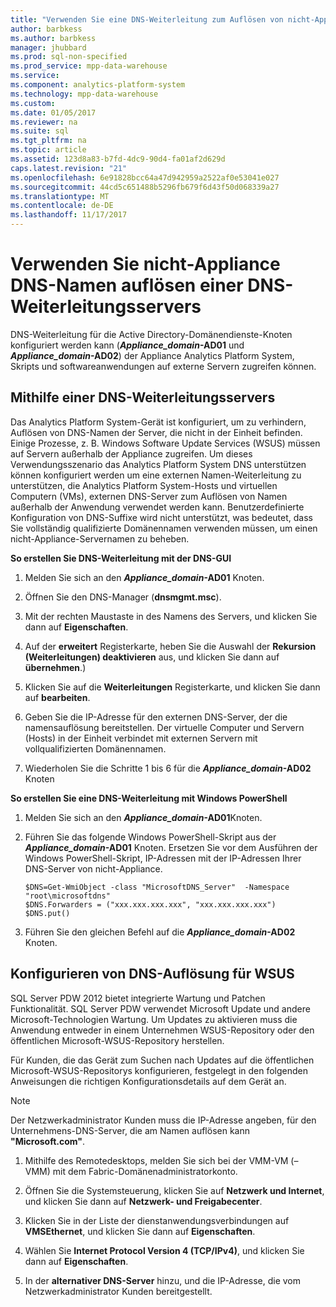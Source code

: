 ```yaml
---
title: "Verwenden Sie eine DNS-Weiterleitung zum Auflösen von nicht-Appliance DNS-Namen (APS)"
author: barbkess
ms.author: barbkess
manager: jhubbard
ms.prod: sql-non-specified
ms.prod_service: mpp-data-warehouse
ms.service: 
ms.component: analytics-platform-system
ms.technology: mpp-data-warehouse
ms.custom: 
ms.date: 01/05/2017
ms.reviewer: na
ms.suite: sql
ms.tgt_pltfrm: na
ms.topic: article
ms.assetid: 123d8a83-b7fd-4dc9-90d4-fa01af2d629d
caps.latest.revision: "21"
ms.openlocfilehash: 6e91828bcc64a47d942959a2522af0e53041e027
ms.sourcegitcommit: 44cd5c651488b5296fb679f6d43f50d068339a27
ms.translationtype: MT
ms.contentlocale: de-DE
ms.lasthandoff: 11/17/2017
---
```

# <a name="use-a-dns-forwarder-to-resolve-non-appliance-dns-names"></a>Verwenden Sie nicht-Appliance DNS-Namen auflösen einer DNS-Weiterleitungsservers
DNS-Weiterleitung für die Active Directory-Domänendienste-Knoten konfiguriert werden kann (***Appliance_domain*-AD01** und  ***Appliance_domain*-AD02**) der Appliance Analytics Platform System, Skripts und softwareanwendungen auf externe Servern zugreifen können.  
  
## <a name="ResolveDNS"></a>Mithilfe einer DNS-Weiterleitungsservers  
Das Analytics Platform System-Gerät ist konfiguriert, um zu verhindern, Auflösen von DNS-Namen der Server, die nicht in der Einheit befinden. Einige Prozesse, z. B. Windows Software Update Services (WSUS) müssen auf Servern außerhalb der Appliance zugreifen. Um dieses Verwendungsszenario das Analytics Platform System DNS unterstützen können konfiguriert werden um eine externen Namen-Weiterleitung zu unterstützen, die Analytics Platform System-Hosts und virtuellen Computern (VMs), externen DNS-Server zum Auflösen von Namen außerhalb der Anwendung verwendet werden kann. Benutzerdefinierte Konfiguration von DNS-Suffixe wird nicht unterstützt, was bedeutet, dass Sie vollständig qualifizierte Domänennamen verwenden müssen, um einen nicht-Appliance-Servernamen zu beheben.  
  
**So erstellen Sie DNS-Weiterleitung mit der DNS-GUI**  
  
1.  Melden Sie sich an den  ***Appliance_domain*-AD01** Knoten.  
  
2.  Öffnen Sie den DNS-Manager (**dnsmgmt.msc**).  
  
3.  Mit der rechten Maustaste in des Namens des Servers, und klicken Sie dann auf **Eigenschaften**.  
  
4.  Auf der **erweitert** Registerkarte, heben Sie die Auswahl der **Rekursion (Weiterleitungen) deaktivieren** aus, und klicken Sie dann auf **übernehmen**.)  
  
5.  Klicken Sie auf die **Weiterleitungen** Registerkarte, und klicken Sie dann auf **bearbeiten**.  
  
6.  Geben Sie die IP-Adresse für den externen DNS-Server, der die namensauflösung bereitstellen. Der virtuelle Computer und Servern (Hosts) in der Einheit verbindet mit externen Servern mit vollqualifizierten Domänennamen.  
  
7.  Wiederholen Sie die Schritte 1 bis 6 für die  ***Appliance_domain*-AD02** Knoten  
  
**So erstellen Sie eine DNS-Weiterleitung mit Windows PowerShell**  
  
1.  Melden Sie sich an den  ***Appliance_domain*-AD01**Knoten.  
  
2.  Führen Sie das folgende Windows PowerShell-Skript aus der  ***Appliance_domain*-AD01** Knoten. Ersetzen Sie vor dem Ausführen der Windows PowerShell-Skript, IP-Adressen mit der IP-Adressen Ihrer DNS-Server von nicht-Appliance.  
  
    ```  
    $DNS=Get-WmiObject -class "MicrosoftDNS_Server"  -Namespace "root\microsoftdns"  
    $DNS.Forwarders = ("xxx.xxx.xxx.xxx", "xxx.xxx.xxx.xxx")  
    $DNS.put()  
    ```  
  
3.  Führen Sie den gleichen Befehl auf die  ***Appliance_domain*-AD02** Knoten.  
  
## <a name="configuring-dns-resolution-for-wsus"></a>Konfigurieren von DNS-Auflösung für WSUS  
SQL Server PDW 2012 bietet integrierte Wartung und Patchen Funktionalität. SQL Server PDW verwendet Microsoft Update und andere Microsoft-Technologien Wartung. Um Updates zu aktivieren muss die Anwendung entweder in einem Unternehmen WSUS-Repository oder den öffentlichen Microsoft-WSUS-Repository herstellen.  
  
Für Kunden, die das Gerät zum Suchen nach Updates auf die öffentlichen Microsoft-WSUS-Repositorys konfigurieren, festgelegt in den folgenden Anweisungen die richtigen Konfigurationsdetails auf dem Gerät an.  
  
> [!NOTE]  
> Der Netzwerkadministrator Kunden muss die IP-Adresse angeben, für den Unternehmens-DNS-Server, die am Namen auflösen kann **"Microsoft.com"**.  
  
1.  Mithilfe des Remotedesktops, melden Sie sich bei der VMM-VM (<fabric domain>– VMM) mit dem Fabric-Domänenadministratorkonto.  
  
2.  Öffnen Sie die Systemsteuerung, klicken Sie auf **Netzwerk und Internet**, und klicken Sie dann auf **Netzwerk- und Freigabecenter**.  
  
3.  Klicken Sie in der Liste der dienstanwendungsverbindungen auf **VMSEthernet**, und klicken Sie dann auf **Eigenschaften**.  
  
4.  Wählen Sie **Internet Protocol Version 4 (TCP/IPv4)**, und klicken Sie dann auf **Eigenschaften**.  
  
5.  In der **alternativer DNS-Server** hinzu, und die IP-Adresse, die vom Netzwerkadministrator Kunden bereitgestellt.  
  
<!-- MISSING LINKS ## See Also  
[Common Metadata Query Examples &#40;SQL Server PDW&#41;](../sqlpdw/common-metadata-query-examples-sql-server-pdw.md)  -->  
  
